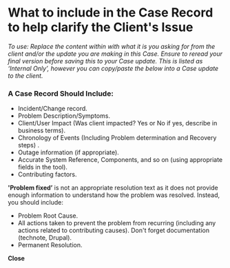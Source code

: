 # What to include in the Case Record to help clarify the Client's Issue

_To use: Replace the content within with what it is you asking for from the client and/or the update you are making in this Case. Ensure to reread your final version before saving this to your Case update. This is listed as ‘Internal Only’, however you can copy/paste the below into a Case update to the client._

### A Case Record Should Include: 
* Incident/Change record.
* Problem Description/Symptoms.
* Client/User Impact (Was client impacted? Yes or No if yes, describe in business terms).
* Chronology of Events (Including Problem determination and Recovery steps) .
* Outage information (if appropriate).
* Accurate System Reference, Components, and so on (using appropriate fields in the tool).
* Contributing factors.

**'Problem fixed’** is not an appropriate resolution text as it does not provide enough information to understand how the problem was resolved. Instead, you should include:

* Problem Root Cause.
* All actions taken to prevent the problem from recurring (including any actions related to contributing causes). Don't forget documentation (technote, Drupal).
* Permanent Resolution.

**Close**

